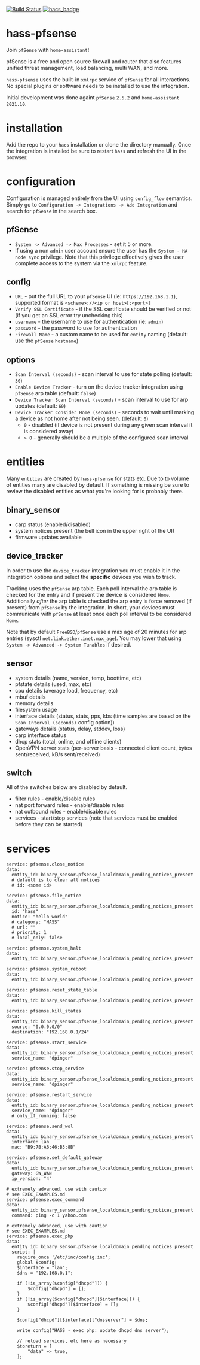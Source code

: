 [![Build Status](https://img.shields.io/endpoint.svg?url=https%3A%2F%2Factions-badge.atrox.dev%2Ftravisghansen%2Fhass-pfsense%2Fbadge%3Fref%3Dmain&style=for-the-badge)](https://actions-badge.atrox.dev/travisghansen/hass-pfsense/goto?ref=main)
[![hacs_badge](https://img.shields.io/badge/HACS-Default-orange.svg?style=for-the-badge)](https://github.com/hacs/integration)

# hass-pfsense

Join `pfSense` with `home-assistant`!

pfSense is a free and open source firewall and router that also features unified threat management, load balancing, multi WAN, and more.

`hass-pfsense` uses the built-in `xmlrpc` service of `pfSense` for all
interactions. No special plugins or software needs to be installed to use the
integration.

Initial development was done againt `pfSense` `2.5.2` and `home-assistant`
`2021.10`.

# installation

Add the repo to your `hacs` installation or clone the directory manually. Once
the integration is installed be sure to restart `hass` and refresh the UI in
the browser.

# configuration

Configuration is managed entirely from the UI using `config_flow` semantics.
Simply go to `Configuration -> Integrations -> Add Integration` and search for
`pfSense` in the search box.

## pfSense

- `System -> Advanced -> Max Processes` - set it 5 or more.
- If using a non `admin` user account ensure the user has the
  `System - HA node sync` privilege. Note that this privilege effectively gives
  the user complete access to the system via the `xmlrpc` feature.

## config

- `URL` - put the full URL to your `pfSense` UI (ie: `https://192.168.1.1`),
  supported format is `<scheme>://<ip or host>[:<port>]`
- `Verify SSL Certificate` - if the SSL certificate should be verified or not
  (if you get an SSL error try unchecking this)
- `username` - the username to use for authentication (ie: `admin`)
- `password` - the password to use for authentication
- `Firewall Name` - a custom name to be used for `entity` naming (default: use
  the `pfSense` `hostname`)

## options

- `Scan Interval (seconds)` - scan interval to use for state polling (default:
  `30`)
- `Enable Device Tracker` - turn on the device tracker integration using
  `pfSense` arp table (default: `false`)
- `Device Tracker Scan Interval (seconds)` - scan interval to use for arp
  updates (default: `60`)
- `Device Tracker Consider Home (seconds)` - seconds to wait until marking
  a device as not home after not being seen.
  (default: `0`)
  - `0` - disabled (if device is not present during any given scan interval it
    is considered away)
  - `> 0` - generally should be a multiple of the configured scan interval

# entities

Many `entities` are created by `hass-pfsense` for stats etc. Due to to volume
of entities many are disabled by default. If something is missing be sure to
review the disabled entities as what you're looking for is probably there.

## binary_sensor

- carp status (enabled/disabled)
- system notices present (the bell icon in the upper right of the UI)
- firmware updates available

## device_tracker

In order to use the `device_tracker` integration you must enable it in the
integration options and select the **specific** devices you wish to track.

Tracking uses the `pfSense` arp table. Each poll interval the arp table is
checked for the entry and if present the device is considered `Home`.
Additionally _after_ the arp table is checked the arp entry is force removed
(if present) from `pfSense` by the integration. In short, your devices must
communicate with `pfSense` at least once each poll interval to be considered
`Home`.

Note that by default `FreeBSD`/`pfSense` use a max age of 20 minutes for arp
entries (sysctl `net.link.ether.inet.max_age`). You may lower that using
`System -> Advanced -> System Tunables` if desired.

## sensor

- system details (name, version, temp, boottime, etc)
- pfstate details (used, max, etc)
- cpu details (average load, frequency, etc)
- mbuf details
- memory details
- filesystem usage
- interface details (status, stats, pps, kbs (time samples are based on the
  `Scan Interval (seconds)` config option))
- gateways details (status, delay, stddev, loss)
- carp interface status
- dhcp stats (total, online, and offline clients)
- OpenVPN server stats (per-server basis - connected client count, bytes
  sent/received, kB/s sent/received)

## switch

All of the switches below are disabled by default.

- filter rules - enable/disable rules
- nat port forward rules - enable/disable rules
- nat outbound rules - enable/disable rules
- services - start/stop services (note that services must be enabled before they can be started)

# services

```
service: pfsense.close_notice
data:
  entity_id: binary_sensor.pfsense_localdomain_pending_notices_present
  # default is to clear all notices
  # id: <some id>

service: pfsense.file_notice
data:
  entity_id: binary_sensor.pfsense_localdomain_pending_notices_present
  id: "hass"
  notice: "hello world"
  # category: "HASS"
  # url: ""
  # priority: 1
  # local_only: false

service: pfsense.system_halt
data:
  entity_id: binary_sensor.pfsense_localdomain_pending_notices_present

service: pfsense.system_reboot
data:
  entity_id: binary_sensor.pfsense_localdomain_pending_notices_present

service: pfsense.reset_state_table
data:
  entity_id: binary_sensor.pfsense_localdomain_pending_notices_present 

service: pfsense.kill_states
data:
  entity_id: binary_sensor.pfsense_localdomain_pending_notices_present
  source: "0.0.0.0/0"
  destination: "192.168.0.1/24"

service: pfsense.start_service
data:
  entity_id: binary_sensor.pfsense_localdomain_pending_notices_present
  service_name: "dpinger"

service: pfsense.stop_service
data:
  entity_id: binary_sensor.pfsense_localdomain_pending_notices_present
  service_name: "dpinger"

service: pfsense.restart_service
data:
  entity_id: binary_sensor.pfsense_localdomain_pending_notices_present
  service_name: "dpinger"
  # only_if_running: false

service: pfsense.send_wol
data:
  entity_id: binary_sensor.pfsense_localdomain_pending_notices_present
  interface: lan
  mac: "B9:7B:A6:46:B3:8B"

service: pfsense.set_default_gateway
data:
  entity_id: binary_sensor.pfsense_localdomain_pending_notices_present
  gateway: GW_WAN
  ip_version: "4"

# extremely advanced, use with caution
# see EXEC_EXAMPLES.md
service: pfsense.exec_command
data:
  entity_id: binary_sensor.pfsense_localdomain_pending_notices_present
  command: ping -c 1 yahoo.com

# extremely advanced, use with caution
# see EXEC_EXAMPLES.md
service: pfsense.exec_php
data:
  entity_id: binary_sensor.pfsense_localdomain_pending_notices_present
  script: |
    require_once '/etc/inc/config.inc';
    global $config;
    $interface = "lan";
    $dns = "192.168.0.1";

    if (!is_array($config["dhcpd"])) {
        $config["dhcpd"] = [];
    }
    if (!is_array($config["dhcpd"][$interface])) {
        $config["dhcpd"][$interface] = [];
    }

    $config["dhcpd"][$interface]["dnsserver"] = $dns;

    write_config("HASS - exec_php: update dhcpd dns server");

    // reload services, etc here as necessary
    $toreturn = [
        "data" => true,
    ];
```
